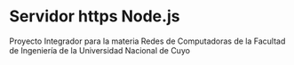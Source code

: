 # Servidor https Node.js

Proyecto Integrador para la materia Redes de Computadoras de la Facultad de Ingeniería de la Universidad Nacional de Cuyo
